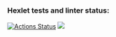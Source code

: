 ### Hexlet tests and linter status:
[![Actions Status](https://github.com/levanse/php-project-lvl1/workflows/hexlet-check/badge.svg)](https://github.com/levanse/php-project-lvl1/actions)
<a href="https://codeclimate.com/github/levanse/php-project-lvl1/maintainability"><img src="https://api.codeclimate.com/v1/badges/23ceead26f0083ba4273/maintainability" /></a>
